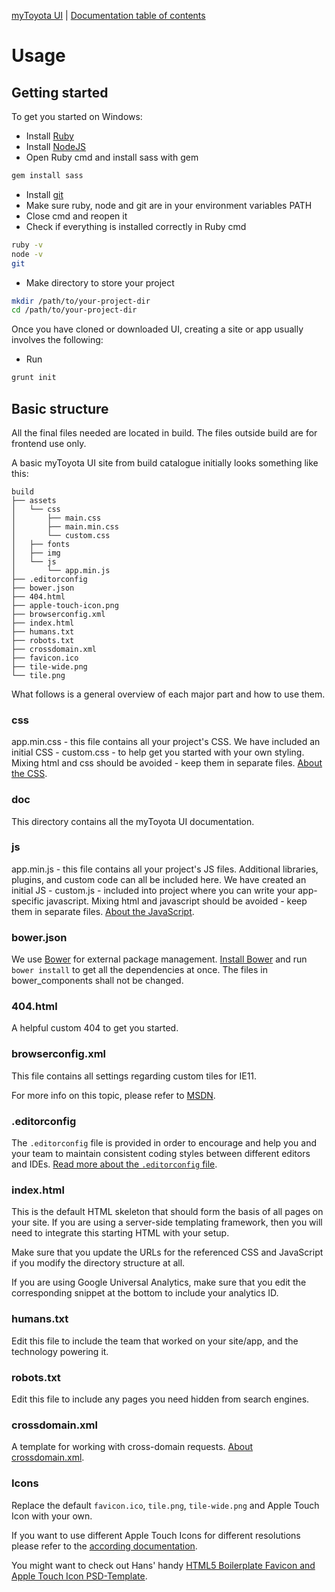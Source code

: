 [myToyota UI](http://ux.netgroupdigital.com/mytoyota/) | [Documentation
table of contents](TOC.md)

# Usage

## Getting started

To get you started on Windows:

- Install [Ruby](http://rubyinstaller.org/)
- Install [NodeJS](https://nodejs.org/)
- Open Ruby cmd and install sass with gem
```bash
gem install sass
```
- Install [git](https://git-scm.com/)
- Make sure ruby, node and git are in your environment variables PATH
- Close cmd and reopen it
- Check if everything is installed correctly in Ruby cmd
```bash
ruby -v
node -v
git
```
- Make directory to store your project
```bash
mkdir /path/to/your-project-dir
cd /path/to/your-project-dir
```

Once you have cloned or downloaded UI, creating a site or app
usually involves the following:

- Run
```bash
grunt init
```



## Basic structure

All the final files needed are located in build. The files outside build are for frontend use only.

A basic myToyota UI site from build catalogue initially looks something like this:

```
build
├── assets
│   └── css
│       ├── main.css
│       ├── main.min.css
│       └── custom.css
│   ├── fonts
│   ├── img
│   └── js
│       └── app.min.js
├── .editorconfig
├── bower.json
├── 404.html
├── apple-touch-icon.png
├── browserconfig.xml
├── index.html
├── humans.txt
├── robots.txt
├── crossdomain.xml
├── favicon.ico
├── tile-wide.png
└── tile.png
```

What follows is a general overview of each major part and how to use them.

### css

app.min.css - this file contains all your project's CSS. We have included an
initial CSS - custom.css - to help get you started with your own styling. Mixing html and css should be avoided - keep them in separate files. [About the
CSS](css.md).

### doc

This directory contains all the myToyota UI documentation.

### js

app.min.js - this file contains all your project's JS files. Additional libraries, plugins,
and custom code can all be included here. We have created an initial JS - custom.js - included into project where you can write your app-specific javascript. Mixing html and javascript should be avoided - keep them in separate files. [About the JavaScript](js.md).

### bower.json

We use [Bower](http://bower.io/) for external package management. [Install Bower](https://www.jetbrains.com/webstorm/help/using-bower-package-manager.html) and run `bower install` to get all the dependencies at once. The files in bower_components shall not be changed.

### 404.html

A helpful custom 404 to get you started.

### browserconfig.xml

This file contains all settings regarding custom tiles for IE11.

For more info on this topic, please refer to
[MSDN](https://msdn.microsoft.com/en-us/library/ie/dn455106.aspx).

### .editorconfig

The `.editorconfig` file is provided in order to encourage and help you and
your team to maintain consistent coding styles between different
editors and IDEs. [Read more about the `.editorconfig` file](misc.md#editorconfig).

### index.html

This is the default HTML skeleton that should form the basis of all pages on
your site. If you are using a server-side templating framework, then you will
need to integrate this starting HTML with your setup.

Make sure that you update the URLs for the referenced CSS and JavaScript if you
modify the directory structure at all.

If you are using Google Universal Analytics, make sure that you edit the
corresponding snippet at the bottom to include your analytics ID.

### humans.txt

Edit this file to include the team that worked on your site/app, and the
technology powering it.

### robots.txt

Edit this file to include any pages you need hidden from search engines.

### crossdomain.xml

A template for working with cross-domain requests. [About
crossdomain.xml](misc.md#crossdomainxml).

### Icons

Replace the default `favicon.ico`, `tile.png`, `tile-wide.png` and Apple
Touch Icon with your own.

If you want to use different Apple Touch Icons for different resolutions please
refer to the [according documentation](extend.md#apple-touch-icons).

You might want to check out Hans' handy [HTML5 Boilerplate Favicon and Apple
Touch Icon
PSD-Template](https://drublic.de/blog/html5-boilerplate-favicons-psd-template/).
